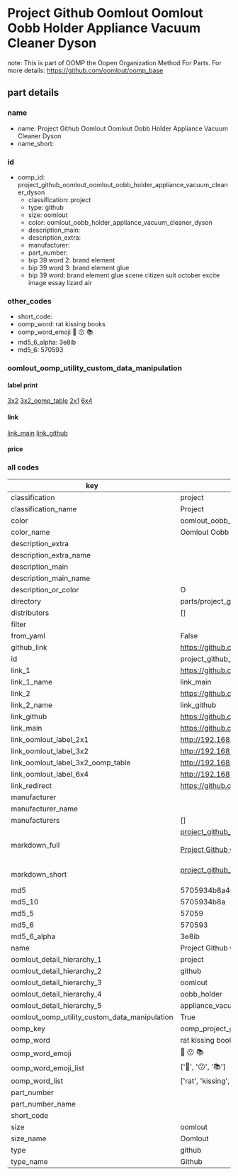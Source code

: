 # Project Github Oomlout Oomlout Oobb Holder Appliance Vacuum Cleaner Dyson  

note: This is part of OOMP the Oopen Organization Method For Parts. For more details: https://github.com/oomlout/oomp_base

##  part details
  







### name
* name: Project Github Oomlout Oomlout Oobb Holder Appliance Vacuum Cleaner Dyson
* name_short: 
### id
* oomp_id: project_github_oomlout_oomlout_oobb_holder_appliance_vacuum_cleaner_dyson
  * classification: project
  * type: github
  * size: oomlout
  * color: oomlout_oobb_holder_appliance_vacuum_cleaner_dyson
  * description_main: 
  * description_extra: 
  * manufacturer: 
  * part_number: 
  * bip 39 word 2: brand element
  * bip 39 word 3: brand element glue
  * bip 39 word: brand element glue scene citizen suit october excite image essay lizard air

### other_codes
* short_code: 
* oomp_word: rat kissing books
* oomp_word_emoji :rat: :kissing: :books:
* md5_6_alpha: 3e8ib
* md5_6: 570593






### oomlout_oomp_utility_custom_data_manipulation
#### label print
[3x2](http://192.168.1.245:1112/?label=oomp%203e8ib)
[3x2_oomp_table](http://192.168.1.108:1112/?label=oomp%203e8ib)
[2x1](http://192.168.1.242:1112/?label=oomp%203e8ib)
[6x4](http://192.168.1.55:1112/?label=oomp%203e8ib)    

#### link

[link_main](https://github.com/oomlout/oomlout_oomp_version_1_messy/tree/main/parts/project_github_oomlout_oomlout_oobb_holder_appliance_vacuum_cleaner_dyson) [link_github](https://github.com/oomlout/oomlout_oomp_version_1_messy/tree/main/parts/project_github_oomlout_oomlout_oobb_holder_appliance_vacuum_cleaner_dyson)                             

#### price







### all codes 
| key | value |  
| --- | --- |  
| classification | project |  
| classification_name | Project |  
| color | oomlout_oobb_holder_appliance_vacuum_cleaner_dyson |  
| color_name | Oomlout Oobb Holder Appliance Vacuum Cleaner Dyson |  
| description_extra |  |  
| description_extra_name |  |  
| description_main |  |  
| description_main_name |  |  
| description_or_color | O  |  
| directory | parts/project_github_oomlout_oomlout_oobb_holder_appliance_vacuum_cleaner_dyson |  
| distributors | [] |  
| filter |  |  
| from_yaml | False |  
| github_link | https://github.com/oomlout/oomlout_oomp_part_src/tree/main/parts/project_github_oomlout_oomlout_oobb_holder_appliance_vacuum_cleaner_dyson |  
| id | project_github_oomlout_oomlout_oobb_holder_appliance_vacuum_cleaner_dyson |  
| link_1 | https://github.com/oomlout/oomlout_oomp_version_1_messy/tree/main/parts/project_github_oomlout_oomlout_oobb_holder_appliance_vacuum_cleaner_dyson |  
| link_1_name | link_main |  
| link_2 | https://github.com/oomlout/oomlout_oomp_version_1_messy/tree/main/parts/project_github_oomlout_oomlout_oobb_holder_appliance_vacuum_cleaner_dyson |  
| link_2_name | link_github |  
| link_github | https://github.com/oomlout/oomlout_oomp_version_1_messy/tree/main/parts/project_github_oomlout_oomlout_oobb_holder_appliance_vacuum_cleaner_dyson |  
| link_main | https://github.com/oomlout/oomlout_oomp_version_1_messy/tree/main/parts/project_github_oomlout_oomlout_oobb_holder_appliance_vacuum_cleaner_dyson |  
| link_oomlout_label_2x1 | http://192.168.1.242:1112/?label=oomp%203e8ib |  
| link_oomlout_label_3x2 | http://192.168.1.245:1112/?label=oomp%203e8ib |  
| link_oomlout_label_3x2_oomp_table | http://192.168.1.108:1112/?label=oomp%203e8ib |  
| link_oomlout_label_6x4 | http://192.168.1.55:1112/?label=oomp%203e8ib |  
| link_redirect | https://github.com/oomlout/oomlout_oomp_version_1_messy/tree/main/parts/project_github_oomlout_oomlout_oobb_holder_appliance_vacuum_cleaner_dyson |  
| manufacturer |  |  
| manufacturer_name |  |  
| manufacturers | [] |  
| markdown_full | [project_github_oomlout_oomlout_oobb_holder_appliance_vacuum_cleaner_dyson](none)<br>[](none)<br>[Project Github Oomlout Oomlout Oobb Holder Appliance Vacuum Cleaner Dyson](none)<br><br> |  
| markdown_short | [project_github_oomlout_oomlout_oobb_holder_appliance_vacuum_cleaner_dyson](none)<br><br> |  
| md5 | 5705934b8a4ed3236414ac08c7d1e8d8 |  
| md5_10 | 5705934b8a |  
| md5_5 | 57059 |  
| md5_6 | 570593 |  
| md5_6_alpha | 3e8ib |  
| name | Project Github Oomlout Oomlout Oobb Holder Appliance Vacuum Cleaner Dyson |  
| oomlout_detail_hierarchy_1 | project |  
| oomlout_detail_hierarchy_2 | github |  
| oomlout_detail_hierarchy_3 | oomlout |  
| oomlout_detail_hierarchy_4 | oobb_holder |  
| oomlout_detail_hierarchy_5 | appliance_vacuum_cleaner_dyson |  
| oomlout_oomp_utility_custom_data_manipulation | True |  
| oomp_key | oomp_project_github_oomlout_oomlout_oobb_holder_appliance_vacuum_cleaner_dyson |  
| oomp_word | rat kissing books |  
| oomp_word_emoji | :rat: :kissing: :books: |  
| oomp_word_emoji_list | [':rat:', ':kissing:', ':books:'] |  
| oomp_word_list | ['rat', 'kissing', 'books'] |  
| part_number |  |  
| part_number_name |  |  
| short_code |  |  
| size | oomlout |  
| size_name | Oomlout |  
| type | github |  
| type_name | Github |  
